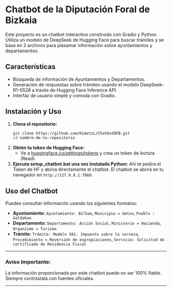 # Chatbot de la Diputación Foral de Bizkaia

Este proyecto es un chatbot interactivo construido con Gradio y Python. Utiliza un modelo de DeepSeek de Hugging Face para buscar trámites y se basa en 2 archivos para plasamar información sobre ayuntamientos y departamentos.

## Características

* Búsqueda de información de Ayuntamientos y Departamentos.
* Generación de respuestas sobre trámites usando el modelo DeepSeek-R1-0528 a través de Hugging Face Inference API.
* Interfaz de usuario simple y comoda con Gradio.

## Instalación y Uso

1.  **Clona el repositorio:**
    ```bash
    git clone https://github.com/KimetzL/ChatbotDFB.git
    cd nombre-de-tu-repositorio
    ```
2.  **Obtén tu token de Hugging Face:**
    * Ve a [huggingface.co/settings/tokens](https://huggingface.co/settings/tokens) y crea un token de lectura (Read).
3.  **Ejecuta setup_chatbot.bat una vez instalado Python:**
    Ahi te pedira el Token de HF y abrira directamente el chatbot.
    El chatbot se abrirá en tu navegador en `http://127.0.0.1:7860`.

## Uso del Chatbot

Puedes consultar información usando los siguientes formatos:

* **Ayuntamiento:** `Ayuntamiento: Bilbao`, `Municipio = Getxo`, `Pueblo : Galdakao`
* **Departamento:** `Departamento: Acción Social`, `Ministerio = Hacienda`, `Organismo = Turismo`
* **Trámite:** `Trámite: Modelo 561. Impuesto sobre la cerveza`, `Procedimiento = Reversión de expropiaciones`, `Servicio: Solicitud de certificado de Residencia Fiscal`

---
### Aviso Importante:
La información proporcionada por este chatbot puede no ser 100% fiable. Siempre contrástala con fuentes oficiales.

---
